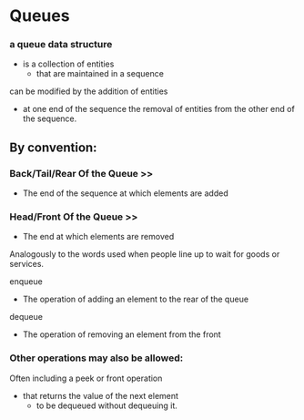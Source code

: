 # Queues

### a queue data structure
- is a collection of entities
    - that are maintained in a sequence

 can be modified by the addition of entities 
 - at one end of the sequence the removal of entities from the other end of the sequence. 
  
  ## By convention: 
   
     
### Back/Tail/Rear Of the Queue >>

- The end of the sequence at which elements are added
  
### Head/Front Of the Queue >>
- The end at which elements are removed


Analogously to the words used when people line up to wait for goods or services.

enqueue 
- The operation of adding an element to the rear of the queue 

dequeue
- The operation of removing an element from the front 
 
 ### Other operations may also be allowed:
 
 Often including a peek or front operation 
- that returns the value of the next element 
    - to be dequeued without dequeuing it. 
